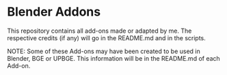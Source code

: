 # Blender Addons

This repository contains all add-ons made or adapted by me. The respective credits (if any) will go in the README.md and in the scripts.

NOTE: Some of these Add-ons may have been created to be used in Blender, BGE or UPBGE. This information will be in the README.md of each Add-on.